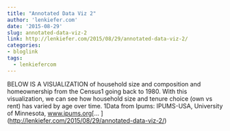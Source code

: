 ```yaml
---
title: "Annotated Data Viz 2"
author: 'lenkiefer.com'
date: '2015-08-29'
slug: annotated-data-viz-2
link: http://lenkiefer.com/2015/08/29/annotated-data-viz-2/
categories:
- bloglink
tags:
  - lenkiefercom
---
```


BELOW IS A VISUALIZATION of household size and composition and homeownership from the Census1 going back to 1980. With this visualization, we can see how household size and tenure choice (own vs rent) has varied by age over time. 1Data from Ipums: IPUMS-USA, University of Minnesota, www.ipums.org[... <i class="fas fa-external-link-alt"></i>](http://lenkiefer.com/2015/08/29/annotated-data-viz-2/)


